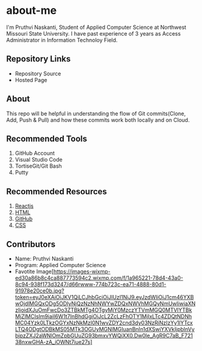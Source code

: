 # about-me
I'm Pruthvi Naskanti, Student of Applied Computer Science at Northwest Missouri State University. I have past experience of 3 years as Access Administrator in Information Technoloy Field.

## Repository Links

* Repository Source
* Hosted Page

## About

This repo will be helpful in understanding the flow of Git commits(Clone, Add, Push & Pull) and how these commits work both locally and on Cloud. 

## Recommended Tools

1. GitHub Account
2. Visual Studio Code
3. TortiseGit/Git Bash
4. Putty

## Recommended Resources

1. [Reactjs](https://reactjs.org/tutorial/tutorial.html)
2. [HTML](https://www.tutorialspoint.com/html/index.htm)
3. [GitHub](https://frontend.turing.io/lessons/module-1/git-and-github.html?ads_cmpid=6451354298&ads_adid=76255849919&ads_matchtype=b&ads_network=g&ads_creative=378042327747&utm_term=&ads_targetid=dsa-19959388920&utm_campaign=&utm_source=adwords&utm_medium=ppc&ttv=2&gclid=Cj0KCQiAvc_xBRCYARIsAC5QT9kIHaWmajCexQbBPwsJaFnRlDL0E4SgxHBJ5nHkAWMcu0_VtYiVX24aAlWhEALw_wcB)
4. [CSS](https://getbootstrap.com/docs/4.3/getting-started/introduction/)

## Contributors

* Name: Pruthvi Naskanti
* Program: Applied Computer Science
* Favotite Image[https://images-wixmp-ed30a86b8c4ca887773594c2.wixmp.com/f/1a965221-78d4-43a0-8c94-938f173d3247/d66rwww-774b723c-ea71-4888-80d1-91978e20ce0b.jpg?token=eyJ0eXAiOiJKV1QiLCJhbGciOiJIUzI1NiJ9.eyJzdWIiOiJ1cm46YXBwOjdlMGQxODg5ODIyNjQzNzNhNWYwZDQxNWVhMGQyNmUwIiwiaXNzIjoidXJuOmFwcDo3ZTBkMTg4OTgyMjY0MzczYTVmMGQ0MTVlYTBkMjZlMCIsIm9iaiI6W1t7InBhdGgiOiJcL2ZcLzFhOTY1MjIxLTc4ZDQtNDNhMC04Yzk0LTkzOGYxNzNkMzI0N1wvZDY2cnd3dy03NzRiNzIzYy1lYTcxLTQ4ODgtODBkMS05MTk3OGUyMGNlMGIuanBnIn1dXSwiYXVkIjpbInVybjpzZXJ2aWNlOmZpbGUuZG93bmxvYWQiXX0.Dw0le_AgR9C7aB_F72138nxwGHA-zA_iOWNt7iue27s]
